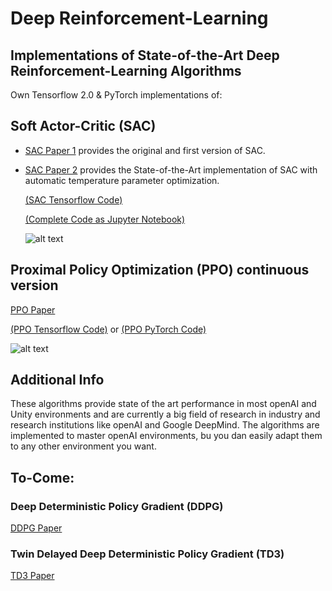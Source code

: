 # Deep Reinforcement-Learning
## Implementations of State-of-the-Art Deep Reinforcement-Learning Algorithms
 
Own Tensorflow 2.0 & PyTorch implementations of:

## Soft Actor-Critic (SAC)
- [SAC Paper 1](https://arxiv.org/abs/1801.01290)
  provides the original and first version of SAC.
- [SAC Paper 2](https://arxiv.org/abs/1812.05905)
  provides the State-of-the-Art implementation of SAC with automatic temperature parameter optimization.
  
  [(SAC Tensorflow Code)](SAC/agent.py)
  
  [(Complete Code as Jupyter Notebook)](SAC/SAC_TF.ipynb)
  
  ![alt text](https://spinningup.openai.com/en/latest/_images/math/c01f4994ae4aacf299a6b3ceceedfe0a14d4b874.svg)


## Proximal Policy Optimization (PPO) continuous version
[PPO Paper](https://arxiv.org/abs/1707.06347)

[(PPO Tensorflow Code)](PPO/Tensorflow/agent.py) or [(PPO PyTorch Code)](PPO/PyTorch/agent.py)

![alt text](https://spinningup.openai.com/en/latest/_images/math/e62a8971472597f4b014c2da064f636ffe365ba3.svg)

## Additional Info
These algorithms provide state of the art performance in most openAI and Unity environments and are currently a big field of research in industry and research institutions like openAI and Google DeepMind.
The algorithms are implemented to master openAI environments, bu you dan easily adapt them to any other environment you want.

## To-Come:
### Deep Deterministic Policy Gradient (DDPG)
[DDPG Paper](https://arxiv.org/abs/1509.02971)

### Twin Delayed Deep Deterministic Policy Gradient (TD3)
[TD3 Paper](https://arxiv.org/abs/1802.09477)
